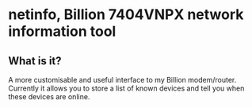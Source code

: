 netinfo, Billion 7404VNPX network information tool
==================================================

## What is it?
A more customisable and useful interface to my Billion modem/router. Currently it allows you to store a list of known devices and tell you when these devices are online.
